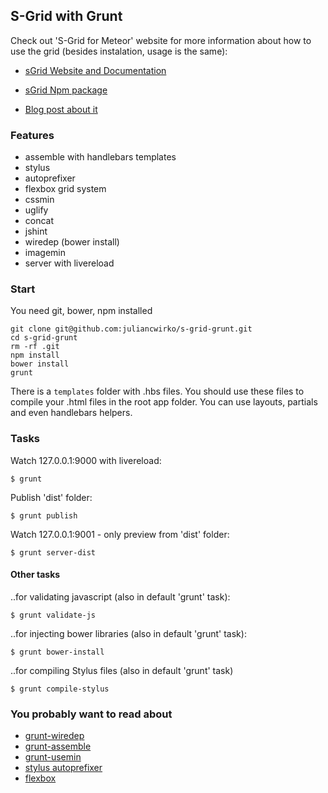 ## S-Grid with Grunt

Check out 'S-Grid for Meteor' website for more information about how to use the grid (besides instalation, usage is the same):

- [sGrid Website and Documentation](http://stylusgrid.com)
- [sGrid Npm package](https://www.npmjs.com/package/s-grid)

- [Blog post about it](http://julian.io/s-grid-working-with-flexible-box-layouts/)

### Features

- assemble with handlebars templates
- stylus
- autoprefixer
- flexbox grid system
- cssmin
- uglify
- concat
- jshint
- wiredep (bower install)
- imagemin
- server with livereload

### Start

You need git, bower, npm installed

````
git clone git@github.com:juliancwirko/s-grid-grunt.git
cd s-grid-grunt
rm -rf .git
npm install
bower install
grunt
````

There is a `templates` folder with .hbs files. You should use these files to compile your .html files in the root app folder. You can use layouts, partials and even handlebars helpers.

### Tasks

Watch 127.0.0.1:9000 with livereload:
````
$ grunt
````

Publish 'dist' folder:
````
$ grunt publish
````

Watch 127.0.0.1:9001 - only preview from 'dist' folder:
````
$ grunt server-dist
````

#### Other tasks

..for validating javascript (also in default 'grunt' task):

```
$ grunt validate-js
```

..for injecting bower libraries (also in default 'grunt' task):

```
$ grunt bower-install
```

..for compiling Stylus files (also in default 'grunt' task)

```
$ grunt compile-stylus
```

### You probably want to read about

- [grunt-wiredep](https://github.com/stephenplusplus/grunt-wiredep)
- [grunt-assemble](https://www.npmjs.com/package/grunt-assemble)
- [grunt-usemin](https://github.com/yeoman/grunt-usemin)
- [stylus autoprefixer](https://github.com/jenius/autoprefixer-stylus)
- [flexbox](https://css-tricks.com/snippets/css/a-guide-to-flexbox/)
